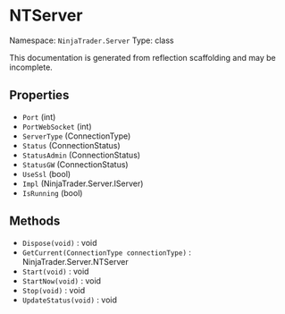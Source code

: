 # NTServer

Namespace: `NinjaTrader.Server`
Type: class

This documentation is generated from reflection scaffolding and may be incomplete.

## Properties
- `Port` (int)
- `PortWebSocket` (int)
- `ServerType` (ConnectionType)
- `Status` (ConnectionStatus)
- `StatusAdmin` (ConnectionStatus)
- `StatusGW` (ConnectionStatus)
- `UseSsl` (bool)
- `Impl` (NinjaTrader.Server.IServer)
- `IsRunning` (bool)

## Methods
- `Dispose(void)` : void
- `GetCurrent(ConnectionType connectionType)` : NinjaTrader.Server.NTServer
- `Start(void)` : void
- `StartNow(void)` : void
- `Stop(void)` : void
- `UpdateStatus(void)` : void
